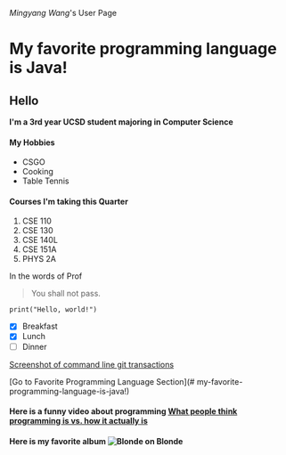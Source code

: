 *Mingyang Wang*'s User Page

# My favorite programming language is Java!
## Hello
**I'm a 3rd year UCSD student majoring in Computer Science**



#### My Hobbies
- CSGO
- Cooking
- Table Tennis

#### Courses I'm taking this Quarter
1. CSE 110
2. CSE 130
3. CSE 140L
4. CSE 151A
5. PHYS 2A

In the words of Prof
> You shall not pass.

```
print("Hello, world!")
```
- [x] Breakfast
- [x] Lunch
- [ ] Dinner

[Screenshot of command line git transactions](1.png)

[Go to Favorite Programming Language Section](# my-favorite-programming-language-is-java!)

#### Here is a funny video about programming [What people think programming is vs. how it actually is](https://youtu.be/HluANRwPyNo)



#### Here is my favorite album ![Blonde on Blonde](https://images-na.ssl-images-amazon.com/images/I/81oXh1sQasL._SL1500_.jpg)

